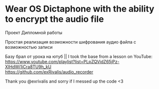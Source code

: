 ﻿# Wear OS Dictaphone with the ability to encrypt the audio file
Проект Дипломной работы

Простая реализация возможности шифрования аудио файла с возможностью записи

Базу брал от урока на ютуб || I took the base from a lesson on YouTube:  
https://www.youtube.com/playlist?list=PLpZQVidZ65jPz-XIHdWi1iCra8TU9h_kU  
https://github.com/exRivalis/audio_recorder

Thank you @exrivalis and sorry if I messed up the code <3
